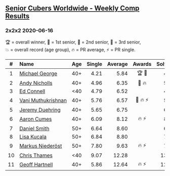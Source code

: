 <style>table {white-space: nowrap;}</style>

## [Senior Cubers Worldwide - Weekly Comp Results](/scw-comp/results/)
### 2x2x2 2020-06-16

<span style="white-space: nowrap;">🏆 = overall winner</span>, <span style="white-space: nowrap;">🥇 = 1st senior</span>, <span style="white-space: nowrap;">🥈 = 2nd senior</span>, <span style="white-space: nowrap;">🥉 = 3rd senior</span>, <span style="white-space: nowrap;">💥 = overall record (age group)</span>, <span style="white-space: nowrap;">🔥 = PR average</span>, <span style="white-space: nowrap;">⚡ = PR single</span>.

| # | Name | Age | Single | Average | Awards | Solve 1 | Solve 2 | Solve 3 | Solve 4 | Solve 5 | Video |
| :--: | :-- | :--: | --: | --: | :--: | --: | --: | --: | --: | --: | :-- |
| 1 | [Michael George](../../persons/michael_george/222.md) | 40+ | 4.21 | 5.84 | 🏆 🥇 | 4.21 | 4.70 | 7.90 | 18.30 | 4.91 | [Link](https://www.facebook.com/events/604103587178706/permalink/604280157161049) |
| 2 | [Andy Nicholls](../../persons/andy_nicholls/222.md) | 40+ | 4.96 | 6.35 | 🥈 🔥 | 5.24 | 6.79 | 4.96 | 10.13 | 7.03 | [Link](https://www.facebook.com/events/604103587178706/permalink/606533430269055) |
| 3 | [Ed Connell](../../persons/ed_connell/222.md) | <40 | 4.79 | 6.52 |  | 4.79 | 6.23 | 6.89 | 9.62 | 6.43 | [Link](https://www.facebook.com/events/604103587178706/permalink/607133026875762) |
| 4 | [Vani Muthukrishnan](../../persons/vani_muthukrishnan/222.md) | 40+ | 5.76 | 6.57 | 🥉 🔥 ⚡ | 5.93 | 5.76 | 6.70 | 8.52 | 7.07 | [Link](https://www.facebook.com/events/604103587178706/permalink/604854257103639) |
| 5 | [Jeremy Duehring](../../persons/jeremy_duehring/222.md) | 40+ | 5.65 | 6.75 |  | 6.35 | 6.00 | 7.89 | 8.69 | 5.65 | [Link](https://www.facebook.com/jeremy.duehring/videos/10160134846122846) |
| 6 | [Aaron Cumes](../../persons/aaron_cumes/222.md) | 40+ | 6.09 | 8.12 | 🔥 ⚡ | 8.06 | 8.30 | 12.90 | 8.00 | 6.09 | [Link](https://www.facebook.com/events/604103587178706/permalink/604172153838516) |
| 7 | [Daniel Smith](../../persons/daniel_smith/222.md) | 50+ | 6.64 | 8.60 |  | 6.64 | 10.83 | 9.00 | 8.87 | 7.92 | [Link](https://www.facebook.com/events/604103587178706/permalink/608926896696375) |
| 8 | [Lisa Kucala](../../persons/lisa_kucala/222.md) | 50+ | 6.84 | 8.80 |  | 7.33 | 6.84 | 13.15 | 10.40 | 8.66 | [Link](https://www.facebook.com/events/604103587178706/permalink/607911803464551) |
| 9 | [Markus Niederöst](../../persons/markus_niederost/222.md) | 50+ | 7.80 | 9.63 | 🔥 ⚡ | 7.80 | 20.30 | 10.73 | 8.39 | 9.78 | [Link](https://www.facebook.com/events/604103587178706/permalink/608554836733581) |
| 10 | [Chris Thames](../../persons/chris_thames/222.md) | <40 | 9.07 | 12.28 |  | 13.06 | 13.43 | 13.66 | 9.07 | 10.36 | [Link](https://www.facebook.com/events/604103587178706/permalink/607214000200998) |
| 11 | [Geoff Hartnell](../../persons/geoff_hartnell/222.md) | 40+ | 5.86 | 12.64 | 🔥 ⚡ | 12.20 | 5.86 | 11.61 | 14.12 | 21.38 | [Link](https://www.facebook.com/events/604103587178706/permalink/605594297029635) |

<!-- Global site tag (gtag.js) - Google Analytics -->
<script async src="https://www.googletagmanager.com/gtag/js?id=UA-86348435-3"></script>
<script>window.dataLayer = window.dataLayer || []; function gtag() {dataLayer.push(arguments);} gtag('js', new Date()); gtag('config', 'UA-86348435-3');</script>
